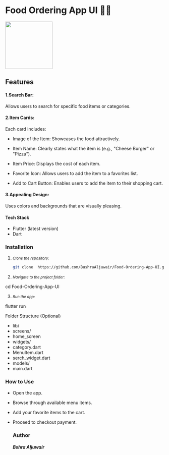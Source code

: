 # Food Ordering App UI 🍔📱




<image src="https://github.com/user-attachments/assets/0e574787-daaf-4631-bd30-43caa40d86cf" width=150,>

  
## Features
#### 1.Search Bar:

Allows users to search for specific food items or categories.

#### 2.Item Cards:
   Each card includes:

- Image of the Item: Showcases the food attractively.

- Item Name: Clearly states what the item is (e.g., "Cheese Burger" or "Pizza").

- Item Price: Displays the cost of each item.

- Favorite Icon: Allows users to add the item to a favorites list.

- Add to Cart Button: Enables users to add the item to their shopping cart.

#### 3.Appealing Design:

Uses colors and backgrounds that are visually pleasing.

#### Tech Stack
- Flutter (latest version)
- Dart

### Installation

1. <small>*Clone the repository:*</small>
   ```bash
   git clone  https://github.com/BushraAljuwair/Food-Ordering-App-UI.git

2.  <small>*Navigate to the project folder:*</small>

  cd Food-Ordering-App-UI

3.  <small>*Run the app:*</small>

  flutter run



Folder Structure (Optional)
- lib/
- screens/
- home_screen
- widgets/
- category.dart
- MenuItem.dart
- serch_widget.dart
- models/
- main.dart

### How to Use
- Open the app.
- Browse through available menu items.
- Add your favorite items to the cart.
- Proceed to checkout payment.

  ### Author
  ##### Bshra Aljuwair
